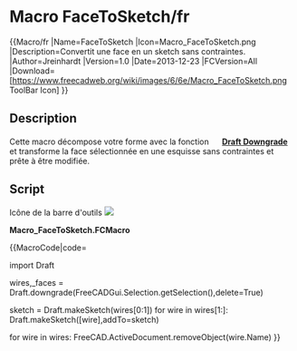 # Macro FaceToSketch/fr
 {{Macro/fr
|Name=FaceToSketch
|Icon=Macro_FaceToSketch.png
|Description=Convertit une face en un sketch sans contraintes.
|Author=Jreinhardt
|Version=1.0
|Date=2013-12-23
|FCVersion=All
|Download=[https://www.freecadweb.org/wiki/images/6/6e/Macro_FaceToSketch.png ToolBar Icon]
}}

## Description

Cette macro décompose votre forme avec la fonction **<img src="images/Draft_Downgrade.svg" width=16px> [Draft Downgrade](Draft_Downgrade/fr.md)** et transforme la face sélectionnée en une esquisse sans contraintes et prête à être modifiée.

## Script

Icône de la barre d\'outils ![](images/Macro_FaceToSketch.png )

**Macro\_FaceToSketch.FCMacro**


{{MacroCode|code=

import Draft
  
wires,_faces = Draft.downgrade(FreeCADGui.Selection.getSelection(),delete=True)
  
sketch = Draft.makeSketch(wires[0:1])
for wire in wires[1:]:
    Draft.makeSketch([wire],addTo=sketch)
  
for wire in wires:
    FreeCAD.ActiveDocument.removeObject(wire.Name)
}}




